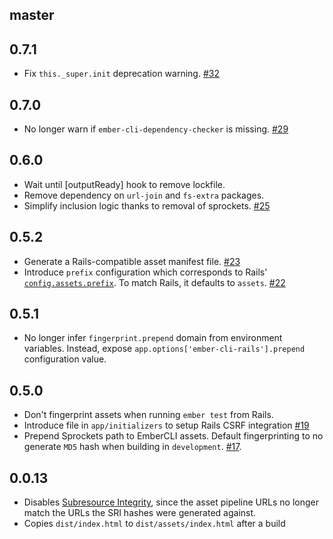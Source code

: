 master
------

0.7.1
-----

* Fix `this._super.init` deprecation warning. [#32]

[#32]: https://github.com/rondale-sc/ember-cli-rails-addon/pull/32

0.7.0
-----

* No longer warn if `ember-cli-dependency-checker` is missing. [#29]

[#29]: https://github.com/rondale-sc/ember-cli-rails-addon/pull/29

0.6.0
-----

* Wait until [outputReady] hook to remove lockfile.
* Remove dependency on `url-join` and `fs-extra` packages.
* Simplify inclusion logic thanks to removal of sprockets. [#25]

[#25]: https://github.com/rondale-sc/ember-cli-rails-addon/pull/25

0.5.2
-----

* Generate a Rails-compatible asset manifest file. [#23]
* Introduce `prefix` configuration which corresponds to Rails'
  [`config.assets.prefix`][prefix]. To match Rails, it defaults to `assets`.
  [#22]

[#23]: https://github.com/rondale-sc/ember-cli-rails-addon/pull/23
[#22]: https://github.com/rondale-sc/ember-cli-rails-addon/pull/22
[prefix]: http://guides.rubyonrails.org/asset_pipeline.html#precompiling-assets

0.5.1
-----

* No longer infer `fingerprint.prepend` domain from environment variables.
  Instead, expose `app.options['ember-cli-rails'].prepend` configuration
  value.

0.5.0
-----

* Don't fingerprint assets when running `ember test` from Rails.
* Introduce file in `app/initializers` to setup Rails CSRF integration [#19]
* Prepend Sprockets path to EmberCLI assets.
  Default fingerprinting to no generate `MD5` hash when building in
  `development`.  [#17].

[#19]: https://github.com/rondale-sc/ember-cli-rails-addon/pull/19
[#17]: https://github.com/rondale-sc/ember-cli-rails-addon/pull/17

0.0.13
------

* Disables [Subresource Integrity][SRI], since the asset pipeline URLs no longer
  match the URLs the SRI hashes were generated against.
* Copies `dist/index.html` to `dist/assets/index.html` after a build

[SRI]: https://github.com/jonathanKingston/ember-cli-sri#what-is-it
